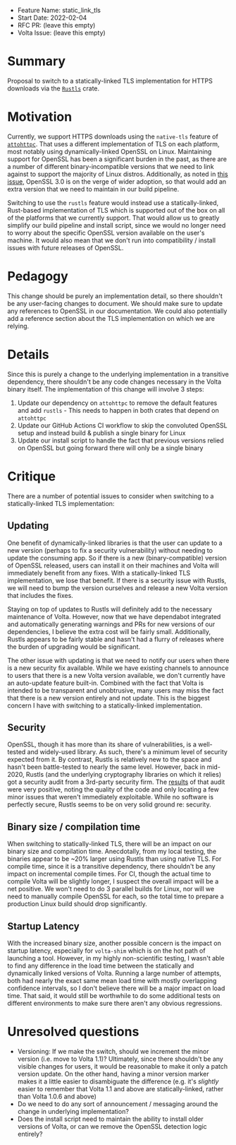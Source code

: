 - Feature Name: static_link_tls
- Start Date: 2022-02-04
- RFC PR: (leave this empty)
- Volta Issue: (leave this empty)

# Summary
[summary]: #summary

Proposal to switch to a statically-linked TLS implementation for HTTPS downloads via the [`Rustls`](https://github.com/rustls/rustls) crate.

# Motivation
[motivation]: #motivation

Currently, we support HTTPS downloads using the `native-tls` feature of [`attohttpc`](https://github.com/sbstp/attohttpc). That uses a different implementation of TLS on each platform, most notably using dynamically-linked OpenSSL on Linux. Maintaining support for OpenSSL has been a significant burden in the past, as there are a number of different binary-incompatible versions that we need to link against to support the majority of Linux distros. Additionally, as noted in [this issue](https://github.com/volta-cli/volta/issues/1150), OpenSSL 3.0 is on the verge of wider adoption, so that would add an extra version that we need to maintain in our build pipeline.

Switching to use the `rustls` feature would instead use a statically-linked, Rust-based implementation of TLS which is supported out of the box on all of the platforms that we currently support. That would allow us to greatly simplify our build pipeline and install script, since we would no longer need to worry about the specific OpenSSL version available on the user's machine. It would also mean that we don't run into compatibility / install issues with future releases of OpenSSL.

# Pedagogy
[pedagogy]: #pedagogy

This change should be purely an implementation detail, so there shouldn't be any user-facing changes to document. We should make sure to update any references to OpenSSL in our documentation. We could also potentially add a reference section about the TLS implementation on which we are relying.

# Details
[details]: #details

Since this is purely a change to the underlying implementation in a transitive dependency, there shouldn't be any code changes necessary in the Volta binary itself. The implementation of this change will involve 3 steps:

1. Update our dependency on `attohttpc` to remove the default features and add `rustls` - This needs to happen in both crates that depend on `attohttpc`
2. Update our GitHub Actions CI workflow to skip the convoluted OpenSSL setup and instead build & publish a single binary for Linux
3. Update our install script to handle the fact that previous versions relied on OpenSSL but going forward there will only be a single binary

# Critique
[critique]: #critique

There are a number of potential issues to consider when switching to a statically-linked TLS implementation:

## Updating

One benefit of dynamically-linked libraries is that the user can update to a new version (perhaps to fix a security vulnerability) without needing to update the consuming app. So if there is a new (binary-compatible) version of OpenSSL released, users can install it on their machines and Volta will immediately benefit from any fixes. With a statically-linked TLS implementation, we lose that benefit. If there is a security issue with Rustls, we will need to bump the version ourselves and release a new Volta version that includes the fixes.

Staying on top of updates to Rustls will definitely add to the necessary maintenance of Volta. However, now that we have dependabot integrated and automatically generating warnings and PRs for new versions of our dependencies, I believe the extra cost will be fairly small. Additionally, Rustls appears to be fairly stable and hasn't had a flurry of releases where the burden of upgrading would be significant.

The other issue with updating is that we need to notify our users when there is a new security fix available. While we have existing channels to announce to users that there is a new Volta version available, we don't currently have an auto-update feature built-in. Combined with the fact that Volta is intended to be transparent and unobtrusive, many users may miss the fact that there is a new version entirely and not update. This is the biggest concern I have with switching to a statically-linked implementation.

## Security

OpenSSL, though it has more than its share of vulnerabilities, is a well-tested and widely-used library. As such, there's a minimum level of security expected from it. By contrast, Rustls is relatively new to the space and hasn't been battle-tested to nearly the same level. However, back in mid-2020, Rustls (and the underlying cryptography libraries on which it relies) got a security audit from a 3rd-party security firm. The [results](http://jbp.io/2020/06/14/rustls-audit.html) of that audit were very positive, noting the quality of the code and only locating a few minor issues that weren't immediately exploitable. While no software is perfectly secure, Rustls seems to be on very solid ground re: security.

## Binary size / compilation time

When switching to statically-linked TLS, there will be an impact on our binary size and compilation time. Anecdotally, from my local testing, the binaries appear to be ~20% larger using Rustls than using native TLS. For compile time, since it is a transitive dependency, there shouldn't be any impact on incremental compile times. For CI, though the actual time to compile Volta will be slightly longer, I suspect the overall impact will be a net positive. We won't need to do 3 parallel builds for Linux, nor will we need to manually compile OpenSSL for each, so the total time to prepare a production Linux build should drop significantly.

## Startup Latency

With the increased binary size, another possible concern is the impact on startup latency, especially for `volta-shim` which is on the hot path of launching a tool. However, in my highly non-scientific testing, I wasn't able to find any difference in the load time between the statically and dynamically linked versions of Volta. Running a large number of attempts, both had nearly the exact same mean load time with mostly overlapping confidence intervals, so I don't believe there will be a major impact on load time. That said, it would still be worthwhile to do some additional tests on different environments to make sure there aren't any obvious regressions.

# Unresolved questions
[unresolved]: #unresolved-questions

- Versioning: If we make the switch, should we increment the minor version (i.e. move to Volta 1.1)? Ultimately, since there shouldn't be any visible changes for users, it would be reasonable to make it only a patch version update. On the other hand, having a minor version marker makes it a little easier to disambiguate the difference (e.g. it's _slightly_ easier to remember that Volta 1.1 and above are statically-linked, rather than Volta 1.0.6 and above)
- Do we need to do any sort of announcement / messaging around the change in underlying implementation?
- Does the install script need to maintain the ability to install older versions of Volta, or can we remove the OpenSSL detection logic entirely?

